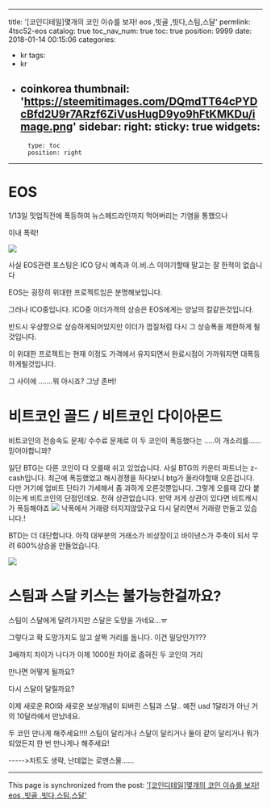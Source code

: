 
---
title: '[코인디테일]몇개의 코인 이슈를 보자! eos ,빗골 ,빗다,스팀,스달'
permlink: 4tsc52-eos
catalog: true
toc_nav_num: true
toc: true
position: 9999
date: 2018-01-14 00:15:06
categories:
- kr
tags:
- kr
- coinkorea
thumbnail: 'https://steemitimages.com/DQmdTT64cPYDcBfd2U9r7ARzf6ZiVusHugD9yo9hFtKMKDu/image.png'
sidebar:
    right:
        sticky: true
widgets:
    -
        type: toc
        position: right
---


# EOS

1/13일 밋업직전에 폭등하여 뉴스헤드라인까지 먹어버리는 기염을 통했으나

이내 폭락!

![](https://steemitimages.com/DQmdTT64cPYDcBfd2U9r7ARzf6ZiVusHugD9yo9hFtKMKDu/image.png)

사실 EOS관련 포스팅은 ICO 당시 예측과 이.비.스 이야기할때 말고는 잘 한적이 없습니다

EOS는 굉장히 위대한 프로젝트임은 분명해보입니다.

그러나 ICO중입니다. ICO중 이더가격의 상승은 EOS에게는 양날의 칼같은것입니다.

반드시 우상향으로 상승하게되어있지만 이더가 껍질처럼 다시 그 상승폭을 제한하게 될 것입니다.

이 위대한 프로젝트는 현재 이정도 가격에서 유지되면서 완료시점이 가까워지면 대폭등하게될것입니다.

그 사이에 .......뭐 아시죠? 그냥 존버!

# 비트코인 골드 / 비트코인 다이아몬드

비트코인의 전송속도 문제/ 수수료 문제로 이 두 코인이 폭등했다는 .....이 개소리를......믿어야합니꽈?

일단 BTG는 다른 코인이 다 오를때 쉬고 있었습니다. 사실 BTG의 카운터 파트너는 z-cash입니다. 최근에 폭등했었고 해시경쟁을 하다보니 btg가 올라야할때 오른겁니다. 다만 거기에 업비트 단타가 가세해서 좀 과하게 오른것뿐입니다. 그렇게 오를때 갔다 붙이는게 비트코인의 단점인데요. 전혀 상관없습니다. 만약 저게 상관이 있다면 비트캐시가 폭등해야죠
![](https://steemitimages.com/DQmNexi5FneL86t6hrZ9bSSGcbMsnU8MbgZzttvkAXCG5Fi/image.png)
낙폭에서 거래량 터지지않았구요 다시 달리면서 거래량 만들고 있습니다.!


BTD는 더 대단합니다. 아직 대부분의 거래소가 비상장이고 바이낸스가 주축이 되서 무려 600%상승을 만들었습니다.

![](https://steemitimages.com/DQmdhV8wJYvrwZKHmTEXHGxZvfg2NxRX4g25KUxeEmcXRKK/image.png)

# 스팀과 스달 키스는 불가능한걸까요?

스팀이 스달에게 달려가지만 스달은 도망을 가네요...ㅠ

그렇다고 확 도망가지도 않고 살짝 거리를 둡니다. 이건 밀당인가???

3배까지 차이가 나다가 이제 1000원 차이로 좁혀진 두 코인의 거리

만나면 어떻게 될까요?

다시 스달이 달릴까요?  

이제 새로운 ROI와 새로운 보상개념이 되버린 스팀과 스달.. 예전 usd 1달라가 아닌 거의 10달라에서 만났네요.

두 코인 만나게 해주세요!!!! 스팀이 달리거나 스달이 달리거나 둘이 같이 달리거나 뭐가 되었든지 한 번 만나게나 해주세요!

----->차트도 생략, 난데없는 로맨스물......

- - -

This page is synchronized from the post: ['[코인디테일]몇개의 코인 이슈를 보자! eos ,빗골 ,빗다,스팀,스달'](https://steemit.com/@virus707/4tsc52-eos)
